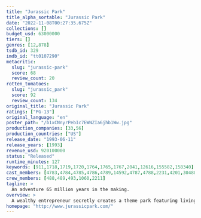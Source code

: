 ```yaml
---
title: "Jurassic Park"
title_alpha_sortable: "Jurassic Park"
date: "2022-11-08T00:27:35.675Z"
collections: []
budget_usd: 63000000
tiers: []
genres: [12,878]
tsdb_id: 329
imdb_id: "tt0107290"
metacritic:
  slug: "jurassic-park"
  score: 68
  review_count: 20
rotten_tomatoes:
  slug: "jurassic_park"
  score: 92
  review_count: 134
original_title: "Jurassic Park"
ratings: ["PG-13"]
original_language: "en"
poster_path: "/b1xCNnyrPebIc7EWNZIa6jhb1Ww.jpg"
production_companies: [33,56]
production_countries: ["US"]
release_date: "1993-06-11"
release_years: [1993]
revenue_usd: 920100000
status: "Released"
runtime_minutes: 127
keywords: [911,1718,1719,1720,1764,1765,1767,2041,12616,155582,158340]
cast_members: [4783,4784,4785,4786,4789,14592,4787,4788,2231,4201,30488]
crew_members: [488,489,493,1060,2211]
tagline: >
  An adventure 65 million years in the making.
overview: >
  A wealthy entrepreneur secretly creates a theme park featuring living dinosaurs drawn from prehistoric DNA. Before opening day, he invites a team of experts and his two eager grandchildren to experience the park and help calm anxious investors. However, the park is anything but amusing as the security systems go off-line and the dinosaurs escape.
homepage: "http://www.jurassicpark.com/"
---
```

